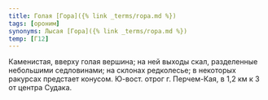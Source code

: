```yaml
---
title: Голая [Гора]({% link _terms/гора.md %})
tags: [ороним]
synonyms: Лысая [Гора]({% link _terms/гора.md %})
temp: [Г12]
---
```


Каменистая, вверху голая вершина; на ней выходы скал, разделенные небольшими
седловинами; на склонах редколесье; в некоторых ракурсах предстает конусом.
Ю-вост. отрог г. Перчем-Кая, в 1,2 км к З от центра Судака.
